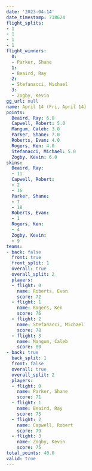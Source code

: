```yaml
---
date: '2023-04-14'
date_timestamp: 738624
flight_splits:
- 1
- 1
- 1
- 1
flight_winners:
  0:
  - Parker, Shane
  1:
  - Beaird, Ray
  2:
  - Stefanacci, Michael
  3:
  - Zogby, Kevin
gg_url: null
name: April 14 (Fri, April 14)
points:
  Beaird, Ray: 6.0
  Capwell, Robert: 5.0
  Mangum, Caleb: 3.0
  Parker, Shane: 7.0
  Roberts, Evan: 4.0
  Rogers, Ken: 4.0
  Stefanacci, Michael: 5.0
  Zogby, Kevin: 6.0
skins:
  Beaird, Ray:
  - 11
  Capwell, Robert:
  - 2
  - 16
  Parker, Shane:
  - 7
  - 18
  Roberts, Evan:
  - 1
  Rogers, Ken:
  - 4
  Zogby, Kevin:
  - 9
teams:
- back: false
  front: true
  front_split: 1
  overall: true
  overall_split: 2
  players:
  - flight: 0
    name: Roberts, Evan
    score: 72
  - flight: 1
    name: Rogers, Ken
    score: 76
  - flight: 2
    name: Stefanacci, Michael
    score: 78
  - flight: 3
    name: Mangum, Caleb
    score: 80
- back: true
  back_split: 1
  front: false
  overall: true
  overall_split: 2
  players:
  - flight: 0
    name: Parker, Shane
    score: 71
  - flight: 1
    name: Beaird, Ray
    score: 75
  - flight: 2
    name: Capwell, Robert
    score: 79
  - flight: 3
    name: Zogby, Kevin
    score: 75
total_points: 40.0
valid: true
---
```


